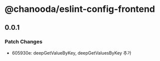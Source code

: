 # @chanooda/eslint-config-frontend

## 0.0.1

### Patch Changes

- 605930e: deepGetValueByKey, deepGetValuesByKey 추가
